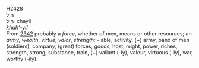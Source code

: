 <body>
  <p>H2428<br>  חיל  <br> חַיִל  ‎  chayil  <br><i>khah‘-yil </i><br>From <a href="h2342.htm">2342</a>  probably a <i>force</i>, whether of men, means or other resources; an <i>army</i>, <i>wealth</i>, <i>virtue</i>, <i>valor</i>, <i>strength: - </i>able, activity, (+) army, band of men (soldiers), company, (great) forces, goods, host, might, power, riches, strength, strong, substance, train, (+) valiant (-ly), valour, virtuous (-ly), war, worthy (-ily).<br></p>
 </body>